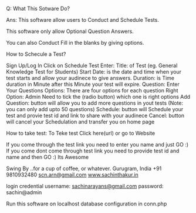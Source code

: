 Q: What This Sotware Do?

Ans: This software allow users to Conduct and Schedule Tests.

This software only allow Optional Question Answers.

You can also Conduct Fill in the blanks by giving options.


How to Schecule a Test?

Sign Up/Log In
Click on Schedule Test
Enter:
Title: of Test (eg. General Knowledge Test for Students)
Start Date: is the date and time when your test starts and allow your audinece to give answers.
Duration: is Time duration in Minute after this Minute your test will expire.
Question: Enter Your Questions
Options: There are four options for each question
Right Option: Admin Need to tick the (radio button) which one is right options
Add Question: button will allow you to add more questions in yout tests (Note: you can only add upto 50 questions)
Schedule: button will Schedule your test and provie test id and link to share with your audinece
Cancel: button will cancel your Schedulation and transfer you on home page


How to take test:
To Teke test Click here(url) or go to Website

If you come through the test link you need to enter you name and just GO :)
If you come dont come through test link you need to provide test id and name and then GO :)
Its Awesome


Swing By
..for a cup of coffee, or whatever.
Gurugram, India
+91 9810932480
scn.arn@gmail.com
www.sachinthakur.in

login credential
username: sachinarayans@gmail.com
password: sachin@admin


Run this software on localhost 
database configuration in conn.php

